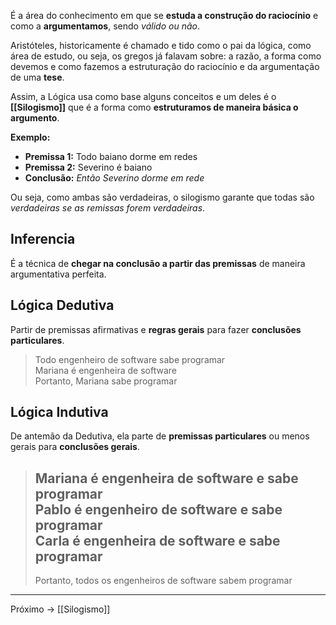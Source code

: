 É a área do conhecimento em que se **estuda a construção do raciocínio** e como a **argumentamos**, sendo *válido ou não*.

Aristóteles, historicamente é chamado e tido como o pai da lógica, como área de estudo, ou seja, os gregos já falavam sobre: a razão, a forma como devemos e como fazemos a estruturação do raciocínio e da argumentação de uma **tese**.

Assim, a Lógica usa como base alguns conceitos e um deles é o **[[Silogismo]]** que é a forma como **estruturamos de maneira básica o argumento**.

**Exemplo:** 
- **Premissa 1:** Todo baiano dorme em redes
- **Premissa 2:** Severino é baiano
- **Conclusão:** *Então Severino dorme em rede*

Ou seja, como ambas são verdadeiras, o silogismo garante que todas são *verdadeiras se as remissas forem verdadeiras*.

## Inferencia
É a técnica de **chegar na conclusão a partir das premissas** de maneira argumentativa perfeita.

## Lógica Dedutiva
Partir de premissas afirmativas e **regras gerais** para fazer **conclusões particulares**.

>Todo engenheiro de software sabe programar  
>Mariana é engenheira de software  
>Portanto, Mariana sabe programar

## Lógica Indutiva
De antemão da Dedutiva, ela parte de **premissas particulares** ou menos gerais para **conclusões gerais**.

>Mariana é engenheira de software e sabe programar  
>Pablo é engenheiro de software e sabe programar  
>Carla é engenheira de software e sabe programar  
> --
>Portanto, todos os engenheiros de software sabem programar


---
Próximo -> [[Silogismo]]

